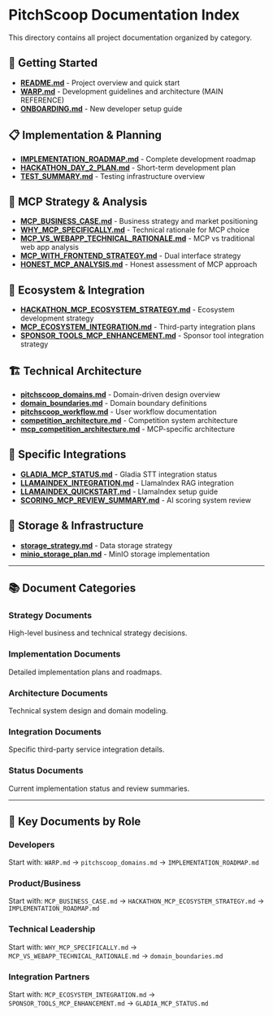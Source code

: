 # PitchScoop Documentation Index

This directory contains all project documentation organized by category.

## 🚀 Getting Started

- **[README.md](./README.md)** - Project overview and quick start
- **[WARP.md](./WARP.md)** - Development guidelines and architecture (MAIN REFERENCE)
- **[ONBOARDING.md](./ONBOARDING.md)** - New developer setup guide

## 📋 Implementation & Planning

- **[IMPLEMENTATION_ROADMAP.md](./IMPLEMENTATION_ROADMAP.md)** - Complete development roadmap
- **[HACKATHON_DAY_2_PLAN.md](./HACKATHON_DAY_2_PLAN.md)** - Short-term development plan
- **[TEST_SUMMARY.md](./TEST_SUMMARY.md)** - Testing infrastructure overview

## 🧠 MCP Strategy & Analysis

- **[MCP_BUSINESS_CASE.md](./MCP_BUSINESS_CASE.md)** - Business strategy and market positioning
- **[WHY_MCP_SPECIFICALLY.md](./WHY_MCP_SPECIFICALLY.md)** - Technical rationale for MCP choice
- **[MCP_VS_WEBAPP_TECHNICAL_RATIONALE.md](./MCP_VS_WEBAPP_TECHNICAL_RATIONALE.md)** - MCP vs traditional web app analysis
- **[MCP_WITH_FRONTEND_STRATEGY.md](./MCP_WITH_FRONTEND_STRATEGY.md)** - Dual interface strategy
- **[HONEST_MCP_ANALYSIS.md](./HONEST_MCP_ANALYSIS.md)** - Honest assessment of MCP approach

## 🎯 Ecosystem & Integration

- **[HACKATHON_MCP_ECOSYSTEM_STRATEGY.md](./HACKATHON_MCP_ECOSYSTEM_STRATEGY.md)** - Ecosystem development strategy
- **[MCP_ECOSYSTEM_INTEGRATION.md](./MCP_ECOSYSTEM_INTEGRATION.md)** - Third-party integration plans
- **[SPONSOR_TOOLS_MCP_ENHANCEMENT.md](./SPONSOR_TOOLS_MCP_ENHANCEMENT.md)** - Sponsor tool integration strategy

## 🏗️ Technical Architecture

- **[pitchscoop_domains.md](./pitchscoop_domains.md)** - Domain-driven design overview
- **[domain_boundaries.md](./domain_boundaries.md)** - Domain boundary definitions
- **[pitchscoop_workflow.md](./pitchscoop_workflow.md)** - User workflow documentation
- **[competition_architecture.md](./competition_architecture.md)** - Competition system architecture
- **[mcp_competition_architecture.md](./mcp_competition_architecture.md)** - MCP-specific architecture

## 🔧 Specific Integrations

- **[GLADIA_MCP_STATUS.md](./GLADIA_MCP_STATUS.md)** - Gladia STT integration status
- **[LLAMAINDEX_INTEGRATION.md](./LLAMAINDEX_INTEGRATION.md)** - LlamaIndex RAG integration
- **[LLAMAINDEX_QUICKSTART.md](./LLAMAINDEX_QUICKSTART.md)** - LlamaIndex setup guide
- **[SCORING_MCP_REVIEW_SUMMARY.md](./SCORING_MCP_REVIEW_SUMMARY.md)** - AI scoring system review

## 💾 Storage & Infrastructure

- **[storage_strategy.md](./storage_strategy.md)** - Data storage strategy
- **[minio_storage_plan.md](./minio_storage_plan.md)** - MinIO storage implementation

---

## 📚 Document Categories

### **Strategy Documents**
High-level business and technical strategy decisions.

### **Implementation Documents** 
Detailed implementation plans and roadmaps.

### **Architecture Documents**
Technical system design and domain modeling.

### **Integration Documents**
Specific third-party service integration details.

### **Status Documents**
Current implementation status and review summaries.

---

## 🎯 Key Documents by Role

### **Developers**
Start with: `WARP.md` → `pitchscoop_domains.md` → `IMPLEMENTATION_ROADMAP.md`

### **Product/Business**
Start with: `MCP_BUSINESS_CASE.md` → `HACKATHON_MCP_ECOSYSTEM_STRATEGY.md` → `IMPLEMENTATION_ROADMAP.md`

### **Technical Leadership**
Start with: `WHY_MCP_SPECIFICALLY.md` → `MCP_VS_WEBAPP_TECHNICAL_RATIONALE.md` → `domain_boundaries.md`

### **Integration Partners**
Start with: `MCP_ECOSYSTEM_INTEGRATION.md` → `SPONSOR_TOOLS_MCP_ENHANCEMENT.md` → `GLADIA_MCP_STATUS.md`
